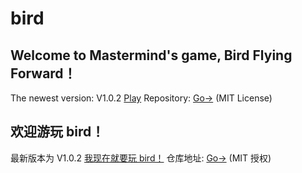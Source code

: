 # bird
## Welcome to Mastermind's game, Bird Flying Forward！
The newest version: V1.0.2
<a href="https://aenf23.github.io/birdGamehome/birdGamenew1.0.2/">Play</a>
Repository: <a href="https://www.github.com/aenf23/bird/">Go-></a> (MIT License)

## 欢迎游玩 bird！
最新版本为 V1.0.2
<a href="https://aenf23.github.io/birdGamehome/birdGamenew1.0.2/">我现在就要玩 bird！</a>
仓库地址: <a href="https://www.github.com/aenf23/bird/">Go-></a> (MIT 授权)
